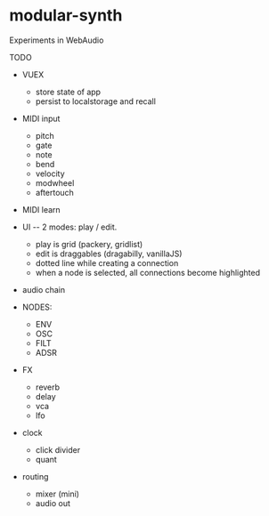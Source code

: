 # modular-synth

Experiments in WebAudio


TODO

- VUEX
  - store state of app
  - persist to localstorage and recall


- MIDI input
  - pitch
  - gate
  - note
  - bend
  - velocity
  - modwheel
  - aftertouch
- MIDI learn

- UI -- 2 modes: play / edit.
  - play is grid (packery, gridlist)
  - edit is draggables (dragabilly, vanillaJS)
  - dotted line while creating a connection
  - when a node is selected, all connections become highlighted

- audio chain

- NODES:
  - ENV
  - OSC
  - FILT
  - ADSR

- FX
  - reverb
  - delay
  - vca
  - lfo

- clock
  - click divider
  - quant

- routing
  - mixer (mini)
  - audio out
